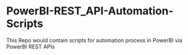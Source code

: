 # PowerBI-REST_API-Automation-Scripts
This Repo would contain scripts for automation process in PowerBI via PowerBI REST APIs
